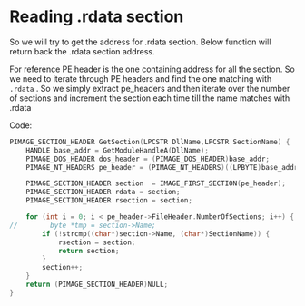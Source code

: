 # Reading .rdata section

So we will try to get the address for .rdata section. Below function will return back the .rdata section address.

For reference PE header is the one containing address for all the section. So we need to iterate through PE headers and find the one matching with `.rdata` . So we simply extract pe_headers and then iterate over the number of sections and increment the section each time till the name matches with .rdata


Code:
```c++
PIMAGE_SECTION_HEADER GetSection(LPCSTR DllName,LPCSTR SectionName) {
    HANDLE base_addr = GetModuleHandleA(DllName);
    PIMAGE_DOS_HEADER dos_header = (PIMAGE_DOS_HEADER)base_addr;
    PIMAGE_NT_HEADERS pe_header = (PIMAGE_NT_HEADERS)((LPBYTE)base_addr + dos_header->e_lfanew);

    PIMAGE_SECTION_HEADER section  = IMAGE_FIRST_SECTION(pe_header);
    PIMAGE_SECTION_HEADER rdata = section;
    PIMAGE_SECTION_HEADER rsection = section;

    for (int i = 0; i < pe_header->FileHeader.NumberOfSections; i++) {
//        byte *tmp = section->Name;
        if (!strcmp((char*)section->Name, (char*)SectionName)) {
            rsection = section;
            return section;
        }
        section++;
    }
    return (PIMAGE_SECTION_HEADER)NULL;
}
```
